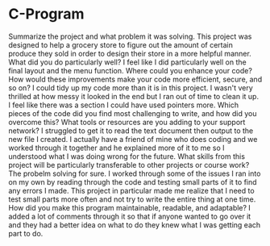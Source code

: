 # C-Program
Summarize the project and what problem it was solving. This project was designed to help a grocery store to figure out the amount of certain produce they sold in order to design their store in a more helpful manner. 
What did you do particularly well? I feel like I did particularly well on the final layout and the menu function. 
Where could you enhance your code? How would these improvements make your code more efficient, secure, and so on? I could tidy up my code more than it is in this project. I wasn't very thrilled at how messy it looked in the end but I ran out of time to clean it up. I feel like there was a section I could have used pointers more. 
Which pieces of the code did you find most challenging to write, and how did you overcome this? What tools or resources are you adding to your support network? I struggled to get it to read the text document then output to the new file I created. I actually have a friend of mine who does coding and we worked through it together and he explained more of it to me so I understood what I was doing wrong for the future. 
What skills from this project will be particularly transferable to other projects or course work? The probelm solving for sure. I worked through some of the issues I ran into on my own by reading through the code and testing small parts of it to find any errors I made. This project in particular made me realize that I need to test small parts more often and not try to write the entire thing at one time. 
How did you make this program maintainable, readable, and adaptable? I added a lot of comments through it so that if anyone wanted to go over it and they had a better idea on what to do they knew what I was getting each part to do. 
